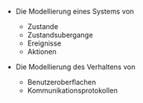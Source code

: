 - Die Modellierung eines Systems von
	- Zustande
	- Zustandsubergange
	- Ereignisse
	- Aktionen

- Die Modellierung des Verhaltens von
	- Benutzeroberflachen
	- Kommunikationsprotokollen


